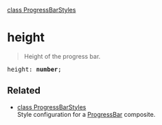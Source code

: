 [class ProgressBarStyles](ProgressBarStyles.md)

# height

> Height of the progress bar.

<pre class="docgen_signature">height: <b>number</b>;</pre>

## Related

- [<!--{ref:class}-->class ProgressBarStyles](ProgressBarStyles.md) \
    Style configuration for a [ProgressBar](ProgressBar.md) composite.
